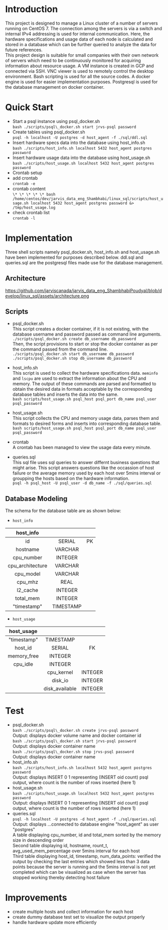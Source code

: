 # Introduction
This project is designed to manage a Linux cluster of a number of servers running on CentOS 7. The connection among the servers is via a switch and internal IPv4 addressing is used for internal communication. Here, the hardware specifications and usage data of each node is calculated and stored in a database which can be further queried to analyze the data for future references.<br/>
This project design is suitable for small companies with their own network of servers which need to be continuously monitored for acquiring information about resource usage. A VM instance is created in GCP and connected via SSH. VNC viewer is used to remotely control the desktop environment. Bash scripting is used for all the source codes. A docker engine is used for easier implementation purposes. Postgresql is used for the database management on docker container. 



# Quick Start
- Start a psql instance using psql\_docker.sh <br />
 ```bash ./scripts/psql\_docker.sh start jrvs-psql password```
- Create tables using psql_docker.sh <br />
 ```psql -h localhost -U postgres -d host_agent -f ./sql/ddl.sql```
- Insert hardware specs data into the database using host_info.sh <br />
 ```bash ./scripts/host_info.sh localhost 5432 host_agent postgres password```
- Insert hardware usage data into the database using host_usage.sh <br />
 ```bash ./scripts/host_usage.sh localhost 5432 host_agent postgres password```
- Crontab setup <br />
 - add crontab <br />
   ```crontab -e```
 - crontab content <br />
   ```\* \* \* \* \* bash /home/centos/dev/jarvis_data_eng_Shambhabi/linux_sql/scripts/host_usage.sh localhost 5432 host_agent postgres password &> /tmp/host_usage.log```
 - check crontab list <br />
   ```crontab -l```
   
   
# Implementation
Three shell scripts namely psql_docker.sh, host_info.sh and host_usage.sh have been implemented for purposes described below. ddl.sql and queries.sql are the postgresql files made use for the database management. 
## Architecture
https://github.com/jarviscanada/jarvis_data_eng_ShambhabiPoudyal/blob/develop/linux_sql/assets/architecture.png

## Scripts
- psql_docker.sh
 <br/>This script creates a docker container, if it is not existing, with the database username and password passed as command line arguments. <br />
```./scripts/psql_docker.sh create db_username db_password``` <br />
Then, the script provisions to start or stop the docker container as per the command passed from the command line.<br />
```./scripts/psql_docker.sh start db_username db_password``` <br />
```./scripts/psql_docker.sh stop db_username db_password``` <br />

- host_info.sh
 <br/>This script is used to collect the hardware specifications data. ```meminfo``` and ```lscpu``` are used to extract the information about the CPU and memory. The output of these commands are parsed and formatted to obtain the desired data in formats acceptable by the corresponding database tables and inserts the data into the same. <br/>
```bash scripts/host_usage.sh psql_host psql_port db_name psql_user psql_password```

- host_usage.sh
<br/>This script collects the CPU and memory usage data, parses them and formats to desired forms and inserts into corresponding database table. <br/>
```bash scripts/host_usage.sh psql_host psql_port db_name psql_user psql_password```

- crontab <br/>
A crontab has been managed to view the usage data every minute.<br/>

- queries.sql <br/>
This sql file uses sql queries to answer differnt business questions that might arise. This script answers questions like the occassion of host failure or the average memory used by each host over 5mins interval or groupping the hosts based on the hardware information. <br/>
 ```psql -h psql_host -U psql_user -d db_name -f ./sql/queries.sql```

## Database Modeling
The schema for the database table are as shown below\:
- `host_info` <br/>

|host_info|||
|:---:|:---:|:---:| 
| id| SERIAL  |PK|
|  hostname  | VARCHAR ||
| cpu_number    |    INTEGER || 
| cpu_architecture |  VARCHAR| |
| cpu_model| VARCHAR  ||
|  cpu_mhz |  REAL  ||
| l2_cache|  INTEGER || 
| total_mem|INTEGER   ||
|  "timestamp" |   TIMESTAMP  | |



- `host_usage` <br/>

| host_usage   |  |  | 
| :-------------: | :----------: |:----------: |
|  "timestamp" |TIMESTAMP ||
 |       host_id | SERIAL| FK|
  |      memory_free | INTEGER||
  |cpu_idle|INTEGER||
        |cpu_kernel|INTEGER| |
        |disk_io| INTEGER ||
       |disk_available| INTEGER | |



# Test
- psql_docker.sh
<br/> ```bash ./scripts/psql\_docker.sh create jrvs-psql password```
<br/> Output\: displays docker volume name and docker container id
<br/> ```bash ./scripts/psql\_docker.sh start jrvs-psql password```
<br/> Output\: displays docker container name
<br/> ```bash ./scripts/psql\_docker.sh stop jrvs-psql password```
<br/> Output\: displays docker container name
- host_info.sh
<br/> ```bash ./scripts/host_info.sh localhost 5432 host_agent postgres password```
<br/> Output\: displays INSERT 0 1 representing (INSERT oid count) psql output, where count is the number of rows inserted (here 1)
- host_usage.sh
<br/>```bash ./scripts/host_usage.sh localhost 5432 host_agent postgres password```
<br/> Output\: displays INSERT 0 1 representing (INSERT oid count) psql output, where count is the number of rows inserted (here 1)
- queries.sql
<br/> ```psql -h localhost -U postgres -d host_agent -f ./sql/queries.sql```
<br/> Output\: displays ...connected to database engine "host_agent" as user "postgres"
<br/> A table displaying cpu_number, id and total_mem sorted by the memory size in descending order
<br/> Second table displaying id, hostname, rount_t, avg_used_mem_percentage over 5mins interval for each host
<br/> Third table displaying host_id, timestamp, num_data_points: verified the output by checking the last entries which showed less than 3 data points because the server is running and the 5mins interval is not yet completed which can be visualized as case when the server has stopped working thereby detecting host failure

#   Improvements
- create multiple hosts and collect information for each host 
- create dummy database test set to visualize the output properly 
- handle hardware update more efficiently



